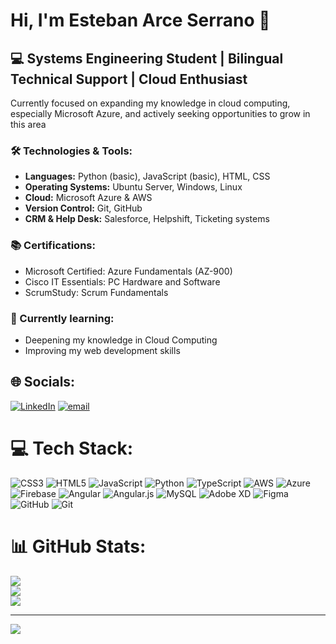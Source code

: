 # Hi, I'm Esteban Arce Serrano 👋

## 💻 Systems Engineering Student | Bilingual Technical Support | Cloud Enthusiast</br>

Currently focused on expanding my knowledge in cloud computing, especially Microsoft Azure, and actively seeking opportunities to grow in this area</br>

### 🛠️ Technologies & Tools:
- **Languages:** Python (basic), JavaScript (basic), HTML, CSS
- **Operating Systems:** Ubuntu Server, Windows, Linux
- **Cloud:** Microsoft Azure & AWS
- **Version Control:** Git, GitHub
- **CRM & Help Desk:** Salesforce, Helpshift, Ticketing systems

### 📚 Certifications:
- Microsoft Certified: Azure Fundamentals (AZ-900)
- Cisco IT Essentials: PC Hardware and Software
- ScrumStudy: Scrum Fundamentals

### 🌱 Currently learning:
- Deepening my knowledge in Cloud Computing
- Improving my web development skills

## 🌐 Socials:
[![LinkedIn](https://img.shields.io/badge/LinkedIn-%230077B5.svg?logo=linkedin&logoColor=white)](https://linkedin.com/in/earceserrano) [![email](https://img.shields.io/badge/Email-D14836?logo=gmail&logoColor=white)](mailto:estebanarce02@gmail.com) 

# 💻 Tech Stack:
![CSS3](https://img.shields.io/badge/css3-%231572B6.svg?style=for-the-badge&logo=css3&logoColor=white) ![HTML5](https://img.shields.io/badge/html5-%23E34F26.svg?style=for-the-badge&logo=html5&logoColor=white) ![JavaScript](https://img.shields.io/badge/javascript-%23323330.svg?style=for-the-badge&logo=javascript&logoColor=%23F7DF1E) ![Python](https://img.shields.io/badge/python-3670A0?style=for-the-badge&logo=python&logoColor=ffdd54) ![TypeScript](https://img.shields.io/badge/typescript-%23007ACC.svg?style=for-the-badge&logo=typescript&logoColor=white) ![AWS](https://img.shields.io/badge/AWS-%23FF9900.svg?style=for-the-badge&logo=amazon-aws&logoColor=white) ![Azure](https://img.shields.io/badge/azure-%230072C6.svg?style=for-the-badge&logo=microsoftazure&logoColor=white) ![Firebase](https://img.shields.io/badge/firebase-%23039BE5.svg?style=for-the-badge&logo=firebase) ![Angular](https://img.shields.io/badge/angular-%23DD0031.svg?style=for-the-badge&logo=angular&logoColor=white) ![Angular.js](https://img.shields.io/badge/angular.js-%23E23237.svg?style=for-the-badge&logo=angularjs&logoColor=white) ![MySQL](https://img.shields.io/badge/mysql-4479A1.svg?style=for-the-badge&logo=mysql&logoColor=white) ![Adobe XD](https://img.shields.io/badge/Adobe%20XD-470137?style=for-the-badge&logo=Adobe%20XD&logoColor=#FF61F6) ![Figma](https://img.shields.io/badge/figma-%23F24E1E.svg?style=for-the-badge&logo=figma&logoColor=white) ![GitHub](https://img.shields.io/badge/github-%23121011.svg?style=for-the-badge&logo=github&logoColor=white) ![Git](https://img.shields.io/badge/git-%23F05033.svg?style=for-the-badge&logo=git&logoColor=white)
# 📊 GitHub Stats:
![](https://github-readme-stats.vercel.app/api?username=EarceSerran0&theme=aura&hide_border=false&include_all_commits=true&count_private=false)<br/>
![](https://nirzak-streak-stats.vercel.app/?user=EarceSerran0&theme=aura&hide_border=false)<br/>
![](https://github-readme-stats.vercel.app/api/top-langs/?username=EarceSerran0&theme=aura&hide_border=false&include_all_commits=true&count_private=false&layout=compact)

---
[![](https://visitcount.itsvg.in/api?id=EarceSerran0&icon=7&color=7)](https://visitcount.itsvg.in)

<!-- Proudly created with GPRM ( https://gprm.itsvg.in ) -->
